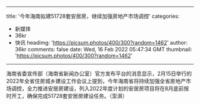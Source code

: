 
---
title: '今年海南拟建51728套安居房，继续加强房地产市场调控'
categories: 
 - 新媒体
 - 36kr
 - 快讯
headimg: 'https://picsum.photos/400/300?random=1462'
author: 36kr
comments: false
date: Wed, 16 Feb 2022 05:47:34 GMT
thumbnail: 'https://picsum.photos/400/300?random=1462'
---

<div>   
海南省委宣传部（海南省新闻办公室）官方发布平台的消息显示，2月15日举行的2022年全省住房城乡建设工作会议上提到，今年海南省将持续加强全省房地产市场调控，全力推进安居房建设，列入2022年度计划的安居房项目将在8月底前按时开工，确保完成51728套安居房建设任务。（澎湃）  
</div>
            